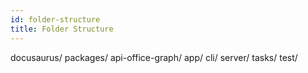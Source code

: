 ```yaml
---
id: folder-structure
title: Folder Structure
---
```


docusaurus/
packages/
  api-office-graph/
  app/
  cli/
  server/
tasks/
test/
```


